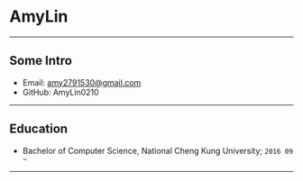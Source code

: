 # AmyLin

---

##  Some Intro

* Email: amy2791530@gmail.com
* GitHub: AmyLin0210

---

## Education

* Bachelor of Computer Science, National Cheng Kung University; `2016 09 ~` 

---
